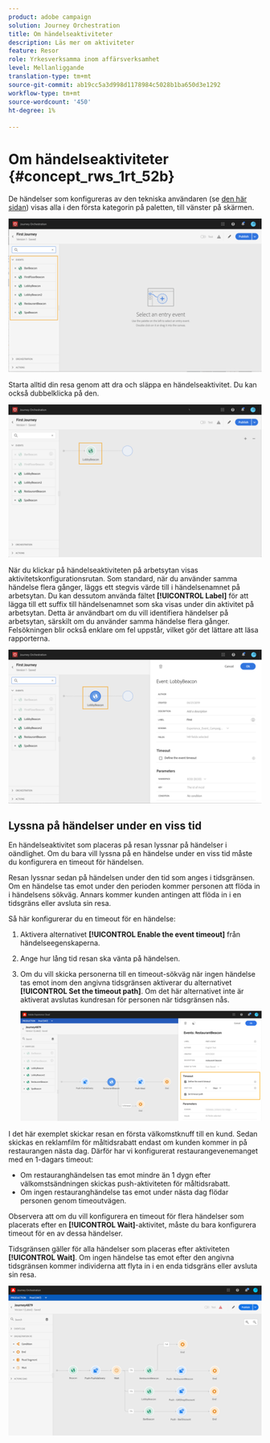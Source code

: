 ```yaml
---
product: adobe campaign
solution: Journey Orchestration
title: Om händelseaktiviteter
description: Läs mer om aktiviteter
feature: Resor
role: Yrkesverksamma inom affärsverksamhet
level: Mellanliggande
translation-type: tm+mt
source-git-commit: ab19cc5a3d998d1178984c5028b1ba650d3e1292
workflow-type: tm+mt
source-wordcount: '450'
ht-degree: 1%

---
```



# Om händelseaktiviteter {#concept_rws_1rt_52b}

De händelser som konfigureras av den tekniska användaren (se [den här sidan](../event/about-events.md)) visas alla i den första kategorin på paletten, till vänster på skärmen.

![](../assets/journey43.png)

Starta alltid din resa genom att dra och släppa en händelseaktivitet. Du kan också dubbelklicka på den.

![](../assets/journey44.png)

När du klickar på händelseaktiviteten på arbetsytan visas aktivitetskonfigurationsrutan. Som standard, när du använder samma händelse flera gånger, läggs ett stegvis värde till i händelsenamnet på arbetsytan. Du kan dessutom använda fältet **[!UICONTROL Label]** för att lägga till ett suffix till händelsenamnet som ska visas under din aktivitet på arbetsytan. Detta är användbart om du vill identifiera händelser på arbetsytan, särskilt om du använder samma händelse flera gånger. Felsökningen blir också enklare om fel uppstår, vilket gör det lättare att läsa rapporterna.

![](../assets/journey33.png)

## Lyssna på händelser under en viss tid

En händelseaktivitet som placeras på resan lyssnar på händelser i oändlighet. Om du bara vill lyssna på en händelse under en viss tid måste du konfigurera en timeout för händelsen.

Resan lyssnar sedan på händelsen under den tid som anges i tidsgränsen. Om en händelse tas emot under den perioden kommer personen att flöda in i händelsens sökväg. Annars kommer kunden antingen att flöda in i en tidsgräns eller avsluta sin resa.

Så här konfigurerar du en timeout för en händelse:

1. Aktivera alternativet **[!UICONTROL Enable the event timeout]** från händelseegenskaperna.

1. Ange hur lång tid resan ska vänta på händelsen.

1. Om du vill skicka personerna till en timeout-sökväg när ingen händelse tas emot inom den angivna tidsgränsen aktiverar du alternativet **[!UICONTROL Set the timeout path]**. Om det här alternativet inte är aktiverat avslutas kundresan för personen när tidsgränsen nås.

   ![](../assets/event-timeout.png)

I det här exemplet skickar resan en första välkomstknuff till en kund. Sedan skickas en reklamfilm för måltidsrabatt endast om kunden kommer in på restaurangen nästa dag. Därför har vi konfigurerat restaurangevenemanget med en 1-dagars timeout:

* Om restauranghändelsen tas emot mindre än 1 dygn efter välkomstsändningen skickas push-aktiviteten för måltidsrabatt.
* Om ingen restauranghändelse tas emot under nästa dag flödar personen genom timeoutvägen.

Observera att om du vill konfigurera en timeout för flera händelser som placerats efter en **[!UICONTROL Wait]**-aktivitet, måste du bara konfigurera timeout för en av dessa händelser.

Tidsgränsen gäller för alla händelser som placeras efter aktiviteten **[!UICONTROL Wait]**. Om ingen händelse tas emot efter den angivna tidsgränsen kommer individerna att flyta in i en enda tidsgräns eller avsluta sin resa.

![](../assets/event-timeout-group.png)

